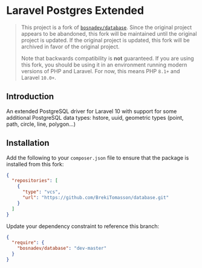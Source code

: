 # Laravel Postgres Extended

> This project is a fork of [`bosnadev/database`](https://github.com/bosnadev/database). Since the original project
> appears to be abandoned, this fork will be maintained until the original project is updated. If the original project
> is updated, this fork will be archived in favor of the original project.
> 
> Note that backwards compatibility is **not** guaranteed. If you are using this fork, you should be using it in an
> environment running modern versions of PHP and Laravel. For now, this means PHP `8.1+` and Laravel `10.0+`.

## Introduction

An extended PostgreSQL driver for Laravel 10 with support for some additional PostgreSQL data types:
hstore, uuid, geometric types (point, path, circle, line, polygon...)

## Installation  

Add the following to your `composer.json` file to ensure that the package is installed from this fork:

```json
{
  "repositories": [
    {
      "type": "vcs",
      "url": "https://github.com/BrekiTomasson/database.git"
    }
  ]
}
```        

Update your dependency constraint to reference this branch:

```json
{
  "require": {
    "bosnadev/database": "dev-master"
  }
}
```
